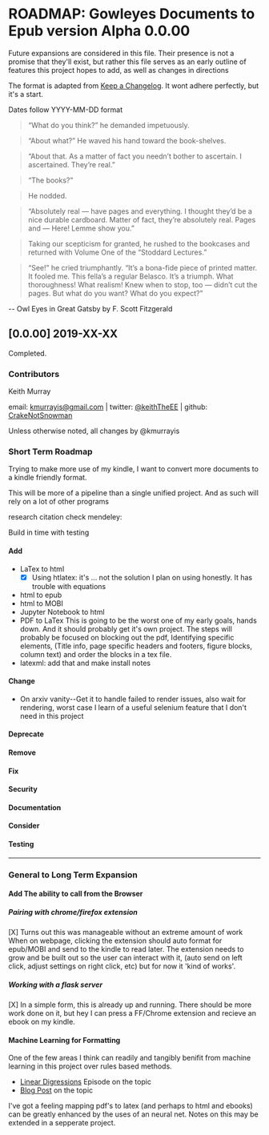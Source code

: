 

# ROADMAP: Gowleyes Documents to Epub version Alpha 0.0.00
Future expansions are considered in this file. 
Their presence is not a promise that they'll exist, but rather this file serves as an
early outline of features this project hopes to add, as well as changes in directions


The format is adapted from [Keep a Changelog](http://keepachangelog.com/en/1.0.0/).
It wont adhere perfectly, but it's a start. 


Dates follow YYYY-MM-DD format


> “What do you think?” he demanded impetuously.

> “About what?” He waved his hand toward the book-shelves.

> “About that. As a matter of fact you needn’t bother to ascertain. I ascertained. They’re real.”

> “The books?”

> He nodded.

> “Absolutely real — have pages and everything. I thought they’d be a nice durable cardboard. Matter of fact, they’re absolutely real. Pages and — Here! Lemme show you.”

> Taking our scepticism for granted, he rushed to the bookcases and returned with Volume One of the “Stoddard Lectures.”

> “See!” he cried triumphantly. “It’s a bona-fide piece of printed matter. It fooled me. This fella’s a regular Belasco. It’s a triumph. What thoroughness! What realism! Knew when to stop, too — didn’t cut the pages. But what do you want? What do you expect?”

-- Owl Eyes in Great Gatsby by F. Scott Fitzgerald


## [0.0.00] 2019-XX-XX
Completed.
### Contributors
Keith Murray

email: kmurrayis@gmail.com |
twitter: [@keithTheEE](https://twitter.com/keithTheEE) |
github: [CrakeNotSnowman](https://github.com/CrakeNotSnowman)

Unless otherwise noted, all changes by @kmurrayis

### Short Term Roadmap

Trying to make more use of my kindle, I want to convert more documents to a kindle friendly format. 

This will be more of a pipeline than a single unified project. And as such will rely on a lot of other programs 

research citation check mendeley:

Build in time with testing

#### Add
 - LaTex to html
    * [X] Using htlatex: it's ... not the solution I plan on using honestly. It has trouble with equations
 - html to epub
 - html to MOBI
 - Jupyter Notebook to html
 - PDF to LaTex
    This is going to be the worst one of my early goals, hands down. And it should probably get it's own project. The steps will probably be focused on blocking out the pdf, Identifying specific elements, (Title info, page specific headers and footers, figure blocks, column text) and order the blocks in a tex file. 
 - latexml: add that and make install notes
#### Change
 - On arxiv vanity--Get it to handle failed to render issues, also wait for rendering, worst case I learn of a useful selenium feature that I don't need in this project

#### Deprecate
#### Remove
#### Fix
#### Security
#### Documentation
#### Consider
#### Testing

---

### General to Long Term Expansion

#### Add The ability to call from the Browser 
##### Pairing with chrome/firefox extension
[X] Turns out this was manageable without an extreme amount of work
When on webpage, clicking the extension should auto format for epub/MOBI and send to the kindle to read later. The extension needs to grow and be built out so the user can interact with it, (auto send on left click, adjust settings on right click, etc) but for now it 'kind of works'. 

##### Working with a flask server
[X] In a simple form, this is already up and running. There should be more work done on it, but hey I can press a FF/Chrome extension and recieve an ebook on my kindle. 


#### Machine Learning for Formatting
One of the few areas I think can readily and tangibly benifit from machine learning in this project over rules based methods. 
 - [Linear Digressions](http://lineardigressions.com/episodes/2018/2/4/auto-generating-websites-with-deep-learning) Episode on the topic
 - [Blog Post](https://blog.floydhub.com/turning-design-mockups-into-code-with-deep-learning/) on the topic

I've got a feeling mapping pdf's to latex (and perhaps to html and ebooks) can be greatly enhanced by the uses of an neural net. Notes on this may be extended in a sepperate project. 

